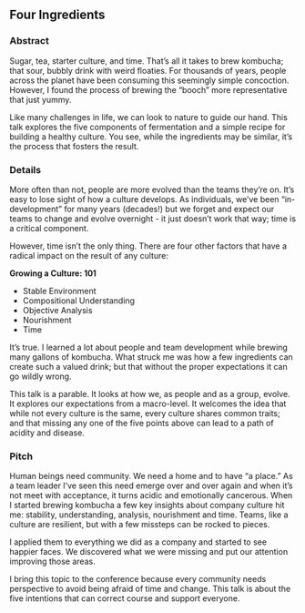 ## Four Ingredients

### Abstract

Sugar, tea, starter culture, and time. That’s all it takes to brew kombucha; that sour, bubbly drink with weird floaties. For thousands of years, people across the planet have been consuming this seemingly simple concoction. However, I found the process of brewing the “booch” more representative that just yummy.

Like many challenges in life, we can look to nature to guide our hand. This talk explores the five components of fermentation and a simple recipe for building a healthy culture. You see, while the ingredients may be similar, it’s the process that fosters the result.

### Details

More often than not, people are more evolved than the teams they’re on. It’s easy to lose sight of how a culture develops. As individuals, we’ve been “in-development” for many years (decades!) but we forget and expect our teams to change and evolve overnight - it just doesn’t work that way; time is a critical component.

However, time isn’t the only thing. There are four other factors that have a radical impact on the result of any culture:

**Growing a Culture: 101**

- Stable Environment
- Compositional Understanding
- Objective Analysis
- Nourishment
- Time

It’s true. I learned a lot about people and team development while brewing many gallons of kombucha. What struck me was how a few ingredients can create such a valued drink; but that without the proper expectations it can go wildly wrong.

This talk is a parable. It looks at how we, as people and as a group, evolve. It explores our expectations from a macro-level. It welcomes the idea that while not every culture is the same, every culture shares common traits; and that missing any one of the five points above can lead to a path of acidity and disease.

### Pitch

Human beings need community. We need a home and to have “a place.” As a team leader I’ve seen this need emerge over and over again and when it’s not meet with acceptance, it turns acidic and emotionally cancerous. When I started brewing kombucha a few key insights about company culture hit me: stability, understanding, analysis, nourishment and time. Teams, like a culture are resilient, but with a few missteps can be rocked to pieces. 

I applied them to everything we did as a company and started to see happier faces. We discovered what we were missing and put our attention improving those areas.

I bring this topic to the conference because every community needs perspective to avoid being afraid of time and change.  This talk is about the five intentions that can correct course and support everyone.

